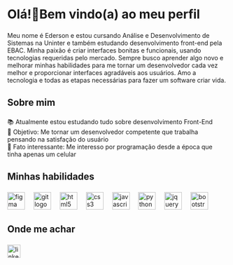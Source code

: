 <h1 align="left">Olá!👋Bem vindo(a) ao meu perfil</h1>

###

<p align="left">Meu nome é Ederson e estou cursando Análise e Desenvolvimento de Sistemas na Uninter e também estudando desenvolvimento front-end pela EBAC. Minha paixão é criar interfaces bonitas e funcionais, usando tecnologias requeridas pelo mercado. Sempre busco aprender algo novo e melhorar minhas habilidades para me tornar um desenvolvedor cada vez melhor e proporcionar interfaces agradáveis aos usuários. Amo a tecnologia e todas as etapas necessárias para fazer um software criar vida.</p>

###

<h2 align="left">Sobre mim</h2>

###

<p align="left">📚 Atualmente estou estudando tudo sobre desenvolvimento Front-End<br>🎯 Objetivo: Me tornar um desenvolvedor competente que trabalha pensando na satisfação do usuário<br>🎲 Fato interessante: Me interesso por programação desde a época que tinha apenas um celular</p>

###

<h2 align="left">Minhas habilidades</h2>

###

<div align="left">
  <img src="https://cdn.jsdelivr.net/gh/devicons/devicon/icons/figma/figma-original.svg" height="40" alt="figma logo"  />
  <img width="12" />
  <img src="https://cdn.jsdelivr.net/gh/devicons/devicon/icons/git/git-original.svg" height="40" alt="git logo"  />
  <img width="12" />
  <img src="https://cdn.jsdelivr.net/gh/devicons/devicon/icons/html5/html5-original.svg" height="40" alt="html5 logo"  />
  <img width="12" />
  <img src="https://cdn.jsdelivr.net/gh/devicons/devicon/icons/css3/css3-original.svg" height="40" alt="css3 logo"  />
  <img width="12" />
  <img src="https://cdn.jsdelivr.net/gh/devicons/devicon/icons/javascript/javascript-plain.svg" height="40" alt="javascript logo"  />
  <img width="12" />
  <img src="https://cdn.jsdelivr.net/gh/devicons/devicon/icons/python/python-original.svg" height="40" alt="python logo"  />
  <img width="12" />
  <img src="https://cdn.jsdelivr.net/gh/devicons/devicon/icons/jquery/jquery-original.svg" height="40" alt="jquery logo"  />
  <img width="12" />
  <img src="https://cdn.jsdelivr.net/gh/devicons/devicon/icons/bootstrap/bootstrap-original.svg" height="40" alt="bootstrap logo"  />
</div>

###

<h2 align="left">Onde me achar</h2>

###

<div align="left">
  <a href="https://www.linkedin.com/in/eddo-ramos" target="_blank">
    <img src="https://img.shields.io/static/v1?message=LinkedIn&logo=linkedin&label=&color=0077B5&logoColor=white&labelColor=&style=for-the-badge" height="30" alt="linkedin logo"  />
  </a>
</div>

###
